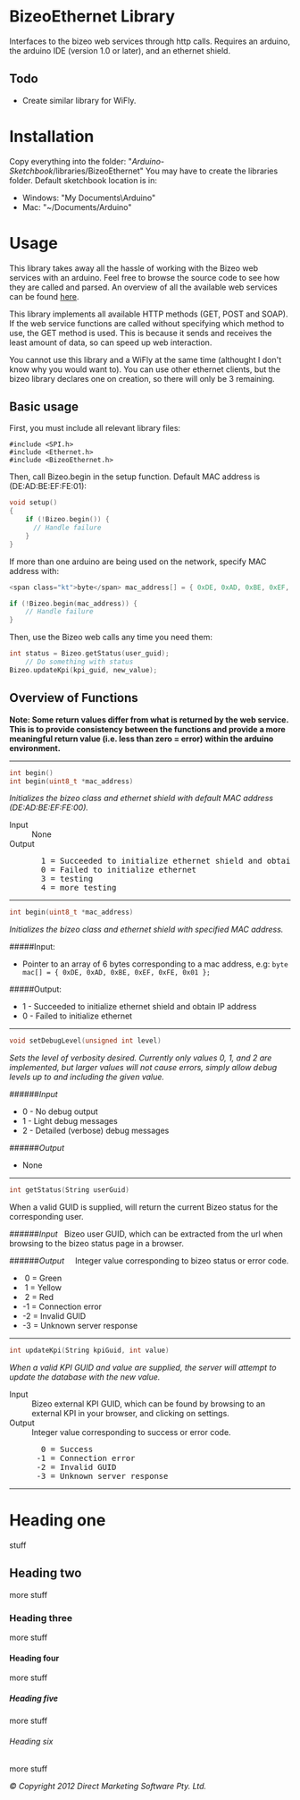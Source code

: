 # BizeoEthernet Library
Interfaces to the bizeo web services through http calls. Requires an arduino, the arduino IDE (version 1.0 or later), and an ethernet shield.

## Todo
* Create similar library for WiFly.

# Installation
Copy everything into the folder: "*Arduino-Sketchbook*/libraries/BizeoEthernet"
You may have to create the libraries folder. Default sketchbook location is in:

* Windows: "My Documents\Arduino"
* Mac: "~/Documents/Arduino"

# Usage
This library takes away all the hassle of working with the Bizeo web services with an arduino. Feel free to browse the source code to see how they are called and parsed. An overview of all the available web services can be found [here](http://bizeocloudws.cloudapp.net/PublicWS.asmx).

This library implements all available HTTP methods (GET, POST and SOAP). If the web service functions are called without specifying which method to use, the GET method is used. This is because it sends and receives the least amount of data, so can speed up web interaction.

You cannot use this library and a WiFly at the same time (althought I don't know why you would want to). You can use other ethernet clients, but the bizeo library declares one on creation, so there will only be 3 remaining.

## Basic usage
First, you must include all relevant library files:

````
#include <SPI.h>
#include <Ethernet.h>
#include <BizeoEthernet.h>
````

Then, call Bizeo.begin in the setup function. Default MAC address is (DE:AD:BE:EF:FE:01):

````c
void setup()
{
    if (!Bizeo.begin()) {
      // Handle failure
    }
}
````

If more than one arduino are being used on the network, specify  MAC address with:

````c
<span class="kt">byte</span> mac_address[] = { 0xDE, 0xAD, 0xBE, 0xEF, 0xFE, 0x02 };

if (!Bizeo.begin(mac_address)) {
    // Handle failure
}
````

Then, use the Bizeo web calls any time you need them:

````c
int status = Bizeo.getStatus(user_guid);
    // Do something with status
Bizeo.updateKpi(kpi_guid, new_value);
````

## Overview of Functions

**Note: Some return values differ from what is returned by the web service. This is to provide consistency between the functions and provide a more meaningful return value (i.e. less than zero = error) within the arduino environment.**

--------------------------------

````c
int begin()
int begin(uint8_t *mac_address)
````

*Initializes the bizeo class and ethernet shield with default MAC address (DE:AD:BE:EF:FE:00).*

<dl>
  <dt>Input</dt>
  <dd>
  None
  </dd>
  <dt>Output</dt>
  <dd>
<pre>
  1 = Succeeded to initialize ethernet shield and obtain IP address  
  0 = Failed to initialize ethernet  
  3 = testing  
  4 = more testing  
</pre>
  </dd>
</dl>

--------------------------------

````c
int begin(uint8_t *mac_address)
````

*Initializes the bizeo class and ethernet shield with specified MAC address.*

#####Input:
* Pointer to an array of 6 bytes corresponding to a mac address, e.g: `` byte mac[] = { 0xDE, 0xAD, 0xBE, 0xEF, 0xFE, 0x01 }; ``

#####Output:
* 1 - Succeeded to initialize ethernet shield and obtain IP address
* 0 - Failed to initialize ethernet

--------------------------------

```c
void setDebugLevel(unsigned int level)
```

*Sets the level of verbosity desired. Currently only values 0, 1, and 2 are implemented, but larger values will not cause errors, simply allow debug levels up to and including the given value.*

######*Input*
* 0 - No debug output
* 1 - Light debug messages
* 2 - Detailed (verbose) debug messages

######*Output*
* None

--------------------------------

```c
int getStatus(String userGuid)
```

When a valid GUID is supplied, will return the current Bizeo status for the corresponding user.

######*Input*
&nbsp; Bizeo user GUID, which can be extracted from the url when browsing to the bizeo status page in a browser.

######*Output*
&nbsp; &nbsp; Integer value corresponding to bizeo status or error code.
* &nbsp;0 = Green
* &nbsp;1 = Yellow
* &nbsp;2 = Red
* -1 = Connection error
* -2 = Invalid GUID
* -3 = Unknown server response  

--------------------------------

```c
int updateKpi(String kpiGuid, int value)
```

*When a valid KPI GUID and value are supplied, the server will attempt to update the database with the new value.*
<dl>
  <dt>Input</dt>
  <dd>Bizeo external KPI GUID, which can be found by browsing to an external KPI in your browser, and clicking on settings.</dd>
  <dt>Output</dt>
  <dd>
  Integer value corresponding to success or error code.
<pre>
  0 = Success
 -1 = Connection error
 -2 = Invalid GUID
 -3 = Unknown server response
</pre>
  </dd>
</dl>

--------------------------------


Heading one
=====================
stuff

Heading two
---------------------
more stuff

### Heading three
more stuff

#### Heading four
more stuff

##### Heading five
more stuff

###### Heading six
more stuff

*&copy; Copyright 2012 Direct Marketing Software Pty. Ltd.*

